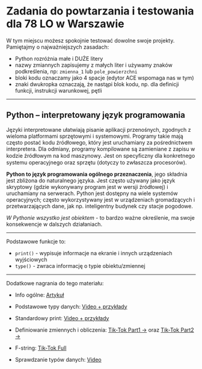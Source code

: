 # Zadania do powtarzania i testowania dla 78 LO w Warszawie

W tym miejscu możesz spokojnie testować dowolne swoje projekty. Pamiętajmy o najważniejszych zasadach:

* Python rozróżnia małe i DUŻE litery
* nazwy zmiannych zapisujemy z małych liter i używamy znaków podkreślenia, np: `zmienna_1` lub `pole_powierzchni`
* bloki kodu oznaczamy jako 4 spacje (edytor ACE wspomaga nas w tym)
* znaki dwukropka oznaczają, że nastąpi blok kodu, np. dla definicji funkcji, instrukcji warunkowej, pętli

----
## Python – interpretowany język programowania

Języki interpretowane ułatwiają pisanie aplikacji przenośnych, zgodnych z wieloma platformami sprzętowymi i systemowymi. Programy takie mają często postać kodu źródłowego, który jest
uruchamiany za pośrednictwem interpretera. Dla odmiany, programy kompilowane są zamieniane z zapisu w kodzie źródłowym na kod maszynowy. Jest on specyﬁczny dla konkretnego systemu
operacyjnego oraz sprzętu (dotyczy to zwłaszcza procesorów).

**Python to język programowania ogólnego przeznaczenia**, jego składnia jest zbliżona do naturalnego języka. Jest często używany jako język skryptowy (gdzie wykonywany program jest w wersji źródłowej) i uruchamiany na serwerach. Python jest dostępny na wiele systemów operacyjnych; często wykorzystywany jest w urządzeniach gromadzących i przetwarzających dane, jak np. inteligentny budynek czy stacje pogodowe.

*W Pythonie wszystko jest obiektem* - to bardzo ważne określenie, ma swoje konsekwencje w dalszych działaniach.

----

Podstawowe funkcje to:

* `print()` - wypisuje informacje na ekranie i innych urządzeniach wyjściowych
* `type()` - zwraca informację o typie obiektu/zmiennej

----

Dodatkowe nagrania do tego materiału:

* Info ogólne: [Artykuł](https://python.szkola.pl/course/co-to-jest-interpreter/)

* Podstawowe typy danych: [Video + przykłady](https://python.szkola.pl/course/podstawowe-typy-danych-str-int-float-boolean/)

* Standardowy print: [Video + przykłady](https://python.szkola.pl/course/pierwsze-polecenie-print/)

* Definiowanie zmiennych i obliczenia: [Tik-Tok Part1 ->](https://www.tiktok.com/@abixedukacja/video/7015200154240306438?is_copy_url=1&is_from_webapp=v1) oraz [Tik-Tok Part2 ->](https://www.tiktok.com/@abixedukacja/video/7015200483056930054?is_copy_url=1&is_from_webapp=v1)

* F-string: [Tik-Tok Full](https://www.tiktok.com/@abixedukacja/video/7018466874237193477?is_copy_url=1&is_from_webapp=v1)

* Sprawdzanie typów danych: [Video](https://python.szkola.pl/course/sprawdzanie-typow-type/)
